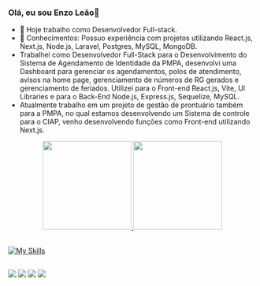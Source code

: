 ### Olá, eu sou Enzo Leão👋

- 🔭 Hoje trabalho como Desenvolvedor Full-stack.
- 🌱 Conhecimentos: Possuo experiência com projetos utilizando React.js, Next.js, Node.js, Laravel, Postgres, MySQL, MongoDB.
- Trabalhei como Desenvolvedor Full-Stack para o Desenvolvimento do Sistema de Agendamento de Identidade da PMPA, desenvolvi uma Dashboard para gerenciar os agendamentos, polos de atendimento, avisos na home page, gerenciamento de números de RG gerados e gerenciamento de feriados. Utilizei para o Front-end React.js, Vite, UI Libraries e para o Back-End Node.js, Express.js, Sequelize, MySQL. 
- Atualmente trabalho em um projeto de gestão de prontuário também para a PMPA, no qual estamos desenvolvendo um Sistema de controle para o CIAP, venho desenvolvendo funções como Front-end utilizando Next.js.



<div align="center">
  <a href="https://github.com/chrzddd">
  <img height="180em" src="https://github-readme-stats.vercel.app/api?username=enzoleao&show_icons=true&theme=dracula&include_all_commits=true&count_private=true"/>
  <img height="180em" src="https://github-readme-stats.vercel.app/api/top-langs/?username=enzoleao&layout=compact&langs_count=7&theme=dracula"/>
    <br/>
</div>
 <br/>


  [![My Skills](https://skillicons.dev/icons?i=ts,js,nodejs,express,php,laravel,mysql,postgres,sequelize,prisma,react,nextjs,sass,tailwind&perline=14&theme=light)](https://skillicons.dev)

  
  ##
 
<div> 
 
  <a href="https://instagram.com/enzgab2" target="_blank"><img src="https://img.shields.io/badge/-Instagram-%23E4405F?style=for-the-badge&logo=instagram&logoColor=white" target="_blank"></a>
 	<a href="https://www.twitch.tv/seetz32" target="_blank"><img src="https://img.shields.io/badge/Twitch-9146FF?style=for-the-badge&logo=twitch&logoColor=white" target="_blank"></a> 
  <a href = "mailto:enzopinheiro6@gmail.com"><img src="https://img.shields.io/badge/-Gmail-%23333?style=for-the-badge&logo=gmail&logoColor=white" target="_blank"></a>
  <a href="https://www.linkedin.com/in/enzo-le%C3%A3o-976270202/" target="_blank"><img src="https://img.shields.io/badge/-LinkedIn-%230077B5?style=for-the-badge&logo=linkedin&logoColor=white" target="_blank"></a> 
 
</div>
  
